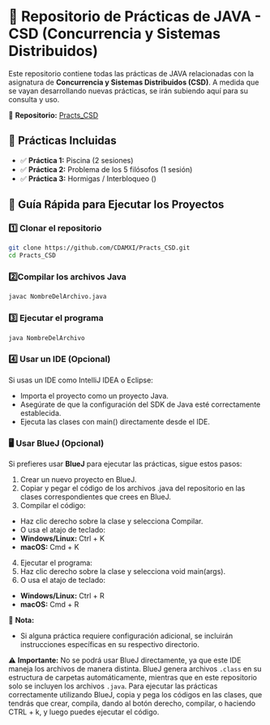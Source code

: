 # 📌 Repositorio de Prácticas de JAVA - CSD (Concurrencia y Sistemas Distribuidos)  

Este repositorio contiene todas las prácticas de JAVA relacionadas con la asignatura de **Concurrencia y Sistemas Distribuidos (CSD)**. A medida que se vayan desarrollando nuevas prácticas, se irán subiendo aquí para su consulta y uso.  

🔗 **Repositorio:** [Practs_CSD](https://github.com/CDAMXI/Practs_CSD.git)  

## 📂 Prácticas Incluidas
- ✅ **Práctica 1:** Piscina  (2 sesiones)
- ✅ **Práctica 2:** Problema de los 5 filósofos (1 sesión)
- ✅ **Práctica 3:** Hormigas / Interbloqueo ()

## 🚀 Guía Rápida para Ejecutar los Proyectos  

### 1️⃣ Clonar el repositorio  
```bash
git clone https://github.com/CDAMXI/Practs_CSD.git
cd Practs_CSD
```
### 2️⃣Compilar los archivos Java
```bash
javac NombreDelArchivo.java
```
### 3️⃣ Ejecutar el programa
```bash
java NombreDelArchivo
```
### 4️⃣ Usar un IDE (Opcional)
Si usas un IDE como IntelliJ IDEA o Eclipse:
- Importa el proyecto como un proyecto Java.
- Asegúrate de que la configuración del SDK de Java esté correctamente establecida.
- Ejecuta las clases con main() directamente desde el IDE.

### 🖥️ Usar BlueJ (Opcional)
Si prefieres usar **BlueJ** para ejecutar las prácticas, sigue estos pasos:
1. Crear un nuevo proyecto en BlueJ.
2. Copiar y pegar el código de los archivos .java del repositorio en las clases correspondientes que crees en BlueJ.
3. Compilar el código:
- Haz clic derecho sobre la clase y selecciona Compilar.
- O usa el atajo de teclado:
-   **Windows/Linux:** Ctrl + K
-   **macOS:** Cmd + K

4. Ejecutar el programa:
5. Haz clic derecho sobre la clase y selecciona void main(args).
6. O usa el atajo de teclado:
- **Windows/Linux:** Ctrl + R
- **macOS:** Cmd + R

📌 **Nota:** 
- Si alguna práctica requiere configuración adicional, se incluirán instrucciones específicas en su respectivo directorio.

⚠️ **Importante:** No se podrá usar BlueJ directamente, ya que este IDE maneja los archivos de manera distinta. BlueJ genera archivos ```.class``` en su estructura de carpetas automáticamente, mientras que en este repositorio solo se incluyen los archivos ```.java```. Para ejecutar las prácticas correctamente utilizando BlueJ, copia y pega los códigos en las clases, que tendrás que crear, compila, dando al botón derecho, compilar, o haciendo CTRL + k, y luego puedes ejecutar el código.

